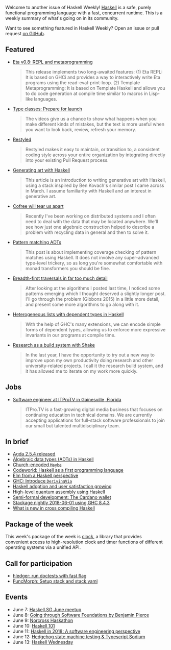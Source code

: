 Welcome to another issue of Haskell Weekly!
[Haskell](https://www.haskell.org) is a safe, purely functional programming language with a fast, concurrent runtime.
This is a weekly summary of what's going on in its community.

Want to see something featured in Haskell Weekly?
Open an issue or pull request [on GitHub](https://github.com/haskellweekly/haskellweekly.github.io).

## Featured

-   [Eta v0.8: REPL and metaprogramming](https://blog.eta-lang.org/eta-v0-8-repl-and-metaprogramming-12e900ccfe25)

    > This release implements two long-awaited features: (1) Eta REPL: It is based on GHCi and provides a way to interactively write Eta programs using the read-eval-print-loop. (2) Template Metaprogramming: It is based on Template Haskell and allows you to do code generation at compile time similar to macros in Lisp-like languages.

-   [Type classes: Prepare for launch](https://typeclasses.com/news/2018-05-prepare-for-launch)

    > The videos give us a chance to show what happens when you make different kinds of mistakes, but the text is more useful when you want to look back, review, refresh your memory.

-   [Restyled](https://restyled.io)

    > Restyled makes it easy to maintain, or transition to, a consistent coding style across your entire organization by integrating directly into your existing Pull Request process.

-   [Generating art with Haskell](https://paytonturnage.com/writing/2018-06-05-generating-art-with-haskell/)

    > This article is an introduction to writing generative art with Haskell, using a stack inspired by Ben Kovach's similar post I came across in March. I assume familiarity with Haskell and an interest in generative art.

-   [Cofree will tear us apart](https://iokasimov.github.io/posts/2018/05/cofree-will-tear-us-apart)

    > Recently I've been working on distributed systems and I often need to deal with the data that may be located anywhere. We'll see how just one algebraic construction helped to describe a problem with recycling data in general and then to solve it.

-   [Pattern matching ADTs](https://adamschoenemann.dk/posts/2018-05-29-pattern-matching.html)

    > This post is about implementing coverage checking of pattern matches using Haskell. It does not involve any super-advanced type-level trickery, so as long you're somewhat comfortable with monad transformers you should be fine.

-   [Breadth-first traversals in far too much detail](https://doisinkidney.com/posts/2018-06-03-breadth-first-traversals-in-too-much-detail.html)

    > After looking at the algorithms I posted last time, I noticed some patterns emerging which I thought deserved a slightly longer post. I'll go through the problem (Gibbons 2015) in a little more detail, and present some more algorithms to go along with it.

-   [Heterogeneous lists with dependent types in Haskell](https://blog.poisson.chat/posts/2018-06-06-hlists-dependent-haskell.html)

    > With the help of GHC's many extensions, we can encode simple forms of dependent types, allowing us to enforce more expressive invariants in our programs at compile time.

-   [Research as a build system with Shake](https://cs-syd.eu/posts/2018-05-28-research-as-a-build-system)

    > In the last year, I have the opportunity to try out a new way to improve upon my own productivity doing research and other university-related projects. I call it the research build system, and it has allowed me to iterate on my work more quickly.

## Jobs

-   [Software engineer at ITProTV in Gainesville, Florida](https://functionaljobs.com/jobs/9080-software-engineer-developer-at-itprotv)

    > ITPro.TV is a fast-growing digital media business that focuses on continuing education in technical domains. We are currently accepting applications for full-stack software professionals to join our small but talented multidisciplinary team.

## In brief

-   [Agda 2.5.4 released](https://hackage.haskell.org/package/Agda-2.5.4/changelog)
-   [Algebraic data types (ADTs) in Haskell](http://muattiyah.com/posts/haskell-adts/)
-   [Church-encoded `Maybe`](http://blog.ploeh.dk/2018/06/04/church-encoded-maybe/)
-   [Codeworld: Haskell as a first programming language](https://mmhaskell.com/blog/2018/6/4/bxit5i954uafn0n4gah3yrzcxnc3q6)
-   [Elm from a Haskell perspective](https://www.schoolofhaskell.com/user/griba/elm-from-a-haskell-perspective)
-   [GHC: Introduce `DerivingVia`](https://mail.haskell.org/pipermail/ghc-commits/2018-June/037453.html)
-   [Haskell adoption and user satisfaction growing](https://www.infoq.com/news/2018/05/haskell-user-survey-2018)
-   [High-level quantum assembly using Haskell](https://whatthefunctional.wordpress.com/2018/06/03/high-level-quantum-assembly-using-haskell/)
-   [Semi-formal development: The Cardano wallet](https://www.well-typed.com/blog/2018/05/semi-formal-development/)
-   [Stackage nightly 2018-06-01 using GHC 8.4.3](https://www.stackage.org/nightly-2018-06-01)
-   [What is new in cross compiling Haskell](https://medium.com/@zw3rk/what-is-new-in-cross-compiling-haskell-402a739f672)

## Package of the week

This week's package of the week is [clock](https://www.stackage.org/lts-11.12/package/clock-0.7.2),
a library that provides convenient access to high-resolution clock and timer functions of different operating systems via a unified API.

## Call for participation

-   [hledger: run doctests with fast flag](https://github.com/simonmichael/hledger/issues/802)
-   [FuncMorph: Setup stack and stack.yaml](https://github.com/sam46/FuncMorph/issues/1)

## Events

-   June 7: [Haskell.SG June meetup](https://www.meetup.com/HASKELL-SG/events/248176887/)
-   June 8: [Going through Software Foundations by Benjamin Pierce](https://www.meetup.com/Austin-Types-Theorems-and-Programming-Languages/events/249706445/)
-   June 9: [Norcross Haskathon](https://www.meetup.com/Atlanta-Functional-Programming-Meetup/events/251380293/)
-   June 10: [Haskell 101](https://www.meetup.com/Bangalore-Functional-Programmers-Meetup/events/251298040/)
-   June 11: [Haskell in 2018: A software engineering perspective](https://www.meetup.com/HK-Functional-programming/events/250875066/)
-   June 12: [Hedgehog state machine testing & Typescript Sodium](https://www.meetup.com/Brisbane-Functional-Programming-Group/events/248688760/)
-   June 13: [Haskell Wednesday](https://www.meetup.com/berlinhug/events/251260401/)
